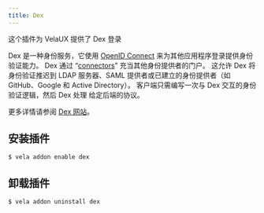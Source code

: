 ```yaml
---
title: Dex
---
```


这个插件为 VelaUX 提供了 Dex 登录

Dex 是一种身份服务，它使用 [OpenID Connect](https://openid.net/connect/) 来为其他应用程序登录提供身份验证能力。 Dex 通过 “[connectors](https://dexidp.io/docs/connectors/)” 充当其他身份提供者的门户。 这允许 Dex 将身份验证推迟到 LDAP 服务器、SAML 提供者或已建立的身份提供者（如 GitHub、Google 和 Active Directory）。 客户端只需编写一次与 Dex 交互的身份验证逻辑，然后 Dex 处理 给定后端的协议。

更多详情请参阅 [Dex 网站](https://dexidp.io/docs/)。

## 安装插件

```shell
$ vela addon enable dex
```

##  卸载插件

```shell
$ vela addon uninstall dex
```
